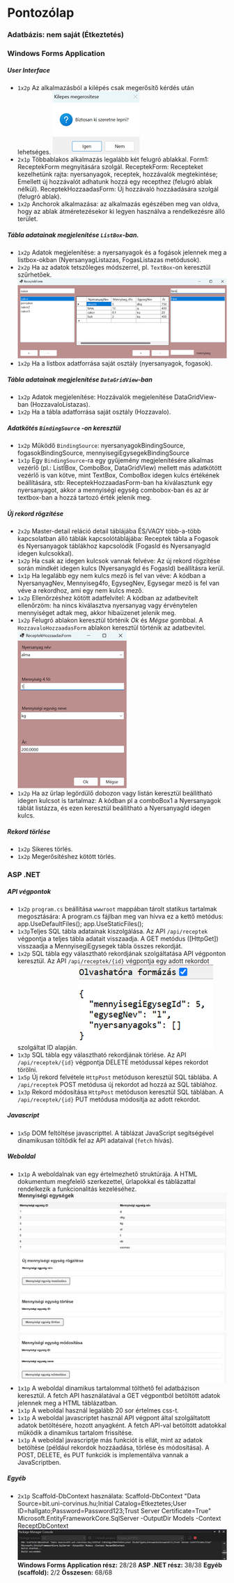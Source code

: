 # Pontozólap
### Adatbázis: nem saját (Étkeztetés)
### Windows Forms Application
##### User Interface
-   `1x2p`  Az alkalmazásból a kilépés csak megerősítő kérdés után lehetséges.
![Megerősítő kérdés](megerosites.png)
-   `2x1p`  Többablakos alkalmazás legalább két felugró ablakkal. Form1: ReceptekForm megnyitására szolgál. ReceptekForm: Recepteket kezelhetünk rajta: nyersanyagok, receptek, hozzávalók megtekintése; Emellett új hozzávalót adhatunk hozzá egy recepthez (felugró ablak nélkül). ReceptekHozzaadasForm: Új hozzávaló hozzáadására szolgál (felugró ablak).
-   `1x2p`  Anchorok alkalmazása: az alkalmazás egészében meg van oldva, hogy az ablak átméretezésekor ki legyen használva a rendelkezésre álló terület.
##### Tábla adatainak megjelenítése  `ListBox`-ban.
-   `1x2p`  Adatok megjelenítése: a nyersanyagok és a fogások jelennek meg a listbox-okban (NyersanyagListazas, FogasListazas metódusok).
-   `2x2p`  Ha az adatok tetszőleges módszerrel, pl.  `TextBox`-on keresztül szűrhetőek.
![ListBox szűrés](listbox_szures.png)
-   `1x2p`  Ha a listbox adatforrása saját osztály (nyersanyagok, fogasok).
##### Tábla adatainak megjelenítése  `DataGridView`-ban
-   `1x2p`  Adatok megjelenítése: Hozzávalók megjelenítése DataGridView-ban (HozzavaloListazas).
-   `1x2p`  Ha a tábla adatforrása saját osztály (Hozzavalo).
##### Adatkötés  `BindingSource`  -on keresztül
-   `1x2p`  Működő  `BindingSource`: nyersanyagokBindingSource, fogasokBindingSource, mennyisegiEgysegekBindingSource
-   `1x1p`  Egy `BindingSource`-ra egy gyűjemény megjelenítésére alkalmas vezérlő (pl.: ListÍBox, ComboBox, DataGridVIew) mellett más adatkötött vezérlő is van kötve, mint TextBox, ComboBox idegen kulcs értékének beállítására, stb: ReceptekHozzaadasForm-ban ha kiválasztunk egy nyersanyagot, akkor a mennyiségi egység combobox-ban és az ár textbox-ban a hozzá tartozó érték jelenik meg.
##### Új rekord rögzítése
-   `2x2p`  Master-detail reláció detail táblájába ÉS/VAGY több-a-több kapcsolatban álló táblák kapcsolótáblájába: Receptek tábla a Fogasok és Nyersanyagok táblákhoz kapcsolódik (FogasId és NyersanyagId idegen kulcsokkal).
-   `1x2p`  Ha csak az idegen kulcsok vannak felvéve: Az új rekord rögzítése során mindkét idegen kulcs (NyersanyagId és FogasId) beállításra kerül.
-   `1x1p`  Ha legalább egy nem kulcs mező is fel van véve: A kódban a NyersanyagNev, Mennyiseg4fo, EgysegNev, Egysegar mező is fel van véve a rekordhoz, ami egy nem kulcs mező.
-   `1x2p`  Ellenőrzéshez kötött adatfelvitel: A kódban az adatbevitelt ellenőrzöm: ha nincs kiválasztva nyersanyag vagy érvénytelen mennyiséget adtak meg, akkor hibaüzenet jelenik meg.
-   `1x2p`  Felugró ablakon keresztül történik  _Ok_  és  _Mégse_  gombbal. A `HozzavaloHozzaadasForm` ablakon keresztül történik az adatbevitel.
![Új hozzávaló](ujhozzavaloform.png)
-   `1x2p`  Ha az űrlap legördülő dobozon vagy listán keresztül beállítható idegen kulcsot is tartalmaz: A kódban pl a comboBox1 a Nyersanyagok táblát listázza, és ezen keresztül beállítható a NyersanyagId idegen kulcs.
##### Rekord törlése
-   `1x2p`  Sikeres törlés.
-   `1x2p`  Megerősítéshez kötött törlés.
### ASP .NET
##### API végpontok
- `1x2p`  `program.cs` beállítása `wwwroot` mappában tárolt statikus tartalmak megosztására: A program.cs fájlban meg van hívva ez a kettő metódus: app.UseDefaultFiles(); app.UseStaticFiles();
- `1x3p`Teljes SQL tábla adatainak kiszolgálása. Az API `/api/receptek` végpontja a teljes tábla adatait visszaadja. A GET metódus ([HttpGet]) visszaadja a MennyisegiEgysegek tábla összes rekordját.
- `1x2p` SQL tábla egy választható rekordjának szolgáltatása API végponton keresztül. Az API `/api/receptek/{id}` végpontja egy adott rekordot szolgáltat ID alapján.
![Mennyiségi egységek](egysegek2.png)
- `1x3p` SQL tábla egy választható rekordjának törlése. Az API `/api/receptek/{id}` végpontja DELETE metódussal képes rekordot törölni.
- `1x5p` Új rekord felvétele `HttpPost` metóduson keresztül SQL táblába. A `/api/receptek` POST metódusa új rekordot ad hozzá az SQL táblához.
- `1x3p` Rekord módosítása `HttpPost` metóduson keresztül SQL táblában. A `/api/receptek/{id}` PUT metódusa módosítja az adott rekordot.
##### Javascript
- `1x5p` DOM feltöltése javascripttel. A táblázat JavaScript segítségével dinamikusan töltődik fel az API adataival (`fetch` hívás).
##### Weboldal
- `1x1p` A weboldalnak van egy értelmezhető struktúrája. A HTML dokumentum megfelelő szerkezettel, űrlapokkal és táblázattal rendelkezik a funkcionalitás kezeléséhez.
![Mennyiségi egységek táblázat](metablazat.png)
![Új mennyiségi egység](ujme.png)
![Mennyiségi egység törlése](metorles.png)
![Mennyiségi egység módosítása](memodositas.png)
- `1x1p` A weboldal dinamikus tartalommal tölthető fel adatbázison keresztül. A fetch API használatával a GET végpontból betöltött adatok jelennek meg a HTML táblázatban.
- `1x1p` A weboldal használ legalább 20 sor értelmes css-t.
- `1x1p` A weboldal javascriptet használ API végpont által szolgáltatott adatok betöltésére, hozott anyagként. A fetch API-val betöltött adatokkal működik a dinamikus tartalom frissítése.
- `1x1p` A weboldal javascriptje más funkciót is ellát, mint az adatok betöltése (például rekordok hozzáadása, törlése és módosítása). A POST, DELETE, és PUT funkciók is implementálva vannak a JavaScriptben.
##### Egyéb
- `2x1p` Scaffold-DbContext használata: Scaffold-DbContext "Data Source=bit.uni-corvinus.hu;Initial Catalog=Etkeztetes;User ID=hallgato;Password=Password123;Trust Server Certificate=True" Microsoft.EntityFrameworkCore.SqlServer -OutputDir Models -Context ReceptDbContext
![Scaffold-DbContext használata](scaffold.png)
**Windows Forms Application rész:** 28/28
**ASP .NET rész:** 38/38
**Egyéb (scaffold):** 2/2
**Összesen:** 68/68
